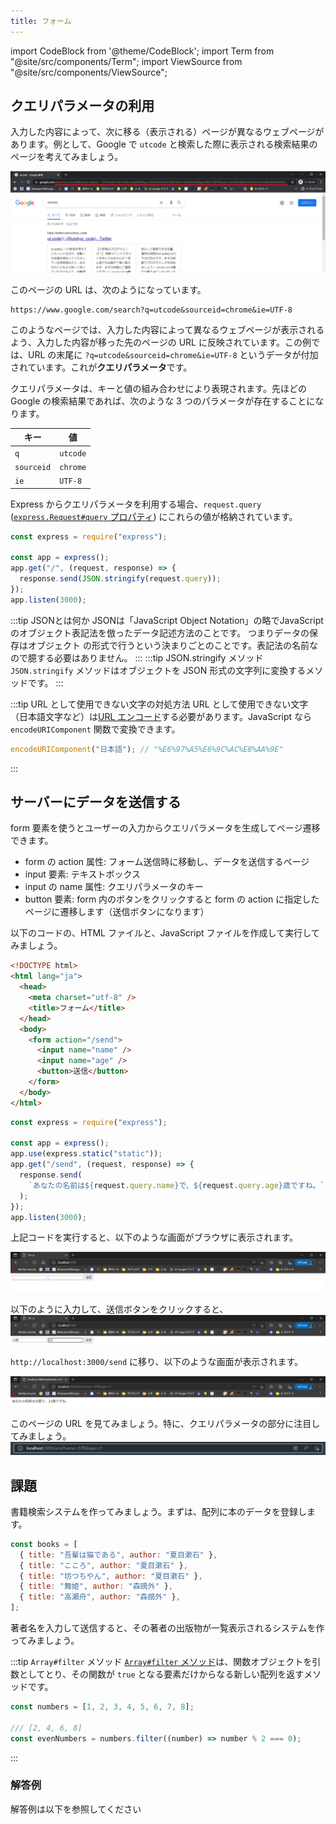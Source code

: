 ```yaml
---
title: フォーム
---
```


import CodeBlock from '@theme/CodeBlock';
import Term from "@site/src/components/Term";
import ViewSource from "@site/src/components/ViewSource";

## クエリパラメータの利用

入力した内容によって、次に移る（表示される）ページが異なるウェブページがあります。例として、Google で `utcode` と検索した際に表示される検索結果のページを考えてみましょう。

![クエリパラメータ](./query-parameter.png)

このページの URL は、次のようになっています。

```
https://www.google.com/search?q=utcode&sourceid=chrome&ie=UTF-8
```

このようなページでは、入力した内容によって異なるウェブページが表示されるよう、入力した内容が移った先のページの URL に反映されています。この例では、URL の末尾に `?q=utcode&sourceid=chrome&ie=UTF-8` というデータが付加されています。これが**クエリパラメータ**です。

クエリパラメータは、キーと値の組み合わせにより表現されます。先ほどの Google の検索結果であれば、次のような 3 つのパラメータが存在することになります。

| キー       | 値       |
| ---------- | -------- |
| `q`        | `utcode` |
| `sourceid` | `chrome` |
| `ie`       | `UTF-8`  |

Express からクエリパラメータを利用する場合、`request.query` ([`express.Request#query` プロパティ](https://expressjs.com/ja/api.html#req.query)) にこれらの値が格納されています。

```javascript title="main.js"
const express = require("express");

const app = express();
app.get("/", (request, response) => {
  response.send(JSON.stringify(request.query));
});
app.listen(3000);
```
:::tip JSONとは何か
JSONは「JavaScript Object Notation」の略でJavaScriptのオブジェクト表記法を倣ったデータ記述方法のことです。
つまりデータの保存は<Term type="javascriptObject">オブジェクト</Term>
の形式で行うという決まりごとのことです。表記法の名前なので臆する必要はありません。
:::
:::tip JSON.stringify メソッド
`JSON.stringify` メソッドはオブジェクトを JSON 形式の文字列に変換するメソッドです。
:::

:::tip URL として使用できない文字の対処方法
URL として使用できない文字（日本語文字など）は[URL エンコード](https://ja.wikipedia.org/wiki/%E3%83%91%E3%83%BC%E3%82%BB%E3%83%B3%E3%83%88%E3%82%A8%E3%83%B3%E3%82%B3%E3%83%BC%E3%83%87%E3%82%A3%E3%83%B3%E3%82%B0)する必要があります。JavaScript なら `encodeURIComponent` 関数で変換できます。

```javascript
encodeURIComponent("日本語"); // "%E6%97%A5%E6%9C%AC%E8%AA%9E"
```
:::

## サーバーにデータを送信する

form 要素を使うとユーザーの入力からクエリパラメータを生成してページ遷移できます。

- form の action 属性: フォーム送信時に移動し、データを送信するページ
- input 要素: テキストボックス
- input の name 属性: クエリパラメータのキー
- button 要素: form 内のボタンをクリックすると form の action に指定したページに遷移します（送信ボタンになります）

以下のコードの、HTML ファイルと、JavaScript ファイルを作成して実行してみましょう。

```html title="static/index.html"
<!DOCTYPE html>
<html lang="ja">
  <head>
    <meta charset="utf-8" />
    <title>フォーム</title>
  </head>
  <body>
    <form action="/send">
      <input name="name" />
      <input name="age" />
      <button>送信</button>
    </form>
  </body>
</html>
```

```javascript title="main.js"
const express = require("express");

const app = express();
app.use(express.static("static"));
app.get("/send", (request, response) => {
  response.send(
    `あなたの名前は${request.query.name}で、${request.query.age}歳ですね。`
  );
});
app.listen(3000);
```

<ViewSource path="/docs/3-web-servers/06-form/_samples/send-data-to-server" />

上記コードを実行すると、以下のような画面がブラウザに表示されます。

![初めの画面](./form-example-1.png)

以下のように入力して、送信ボタンをクリックすると、
![初めの画面に入力](./form-example-2.png)

 `http://localhost:3000/send` に移り、以下のような画面が表示されます。

![http://localhost:3000/send](./form-example-3.png)

このページの URL を見てみましょう。特に、クエリパラメータの部分に注目してみましょう。
![URLのクエリパラメータ](form-url.png)

## 課題

書籍検索システムを作ってみましょう。まずは、配列に本のデータを登録します。

```javascript
const books = [
  { title: "吾輩は猫である", author: "夏目漱石" },
  { title: "こころ", author: "夏目漱石" },
  { title: "坊つちやん", author: "夏目漱石" },
  { title: "舞姫", author: "森鴎外" },
  { title: "高瀬舟", author: "森鴎外" },
];
```

著者名を入力して送信すると、その著者の出版物が一覧表示されるシステムを作ってみましょう。

:::tip `Array#filter` メソッド
[`Array#filter` メソッド](https://developer.mozilla.org/ja/docs/Web/JavaScript/Reference/Global_Objects/Array/filter)は、関数オブジェクトを引数としてとり、その関数が `true` となる要素だけからなる新しい配列を返すメソッドです。

```javascript
const numbers = [1, 2, 3, 4, 5, 6, 7, 8];

/// [2, 4, 6, 8]
const evenNumbers = numbers.filter((number) => number % 2 === 0);
```
:::

### 解答例

解答例は以下を参照してください

<ViewSource path="/docs/3-web-servers/06-form/_samples/book-search-system" />
